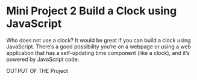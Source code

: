 # Mini Project 2 Build a Clock using JavaScript
Who does not use a clock? It would be great if you can build a clock using JavaScript. There’s a good possibility you’re on a webpage or using a web application that has a self-updating time component (like a clock), and it’s powered by JavaScript code.


OUTPUT OF THE Project




